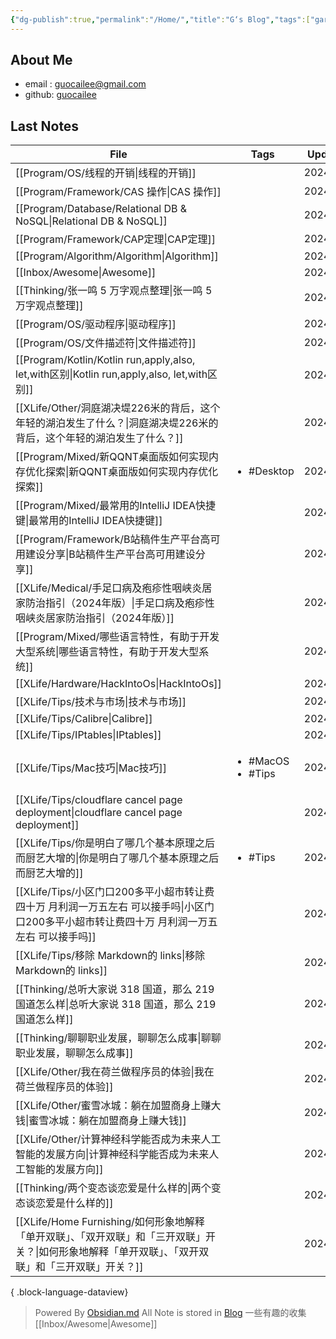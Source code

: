 ```yaml
---
{"dg-publish":true,"permalink":"/Home/","title":"G‘s Blog","tags":["gardenEntry"],"noteIcon":""}
---
```


## About Me
* email : [guocailee@gmail.com](mailto:guocailee@gmail.com)
* github: [guocailee](https://github.com/guocailee)


## Last Notes

| File                                                                                        | Tags                                   | UpdatedAt  |
| ------------------------------------------------------------------------------------------- | -------------------------------------- | ---------- |
| [[Program/OS/线程的开销\|线程的开销]]                                                              | <ul></ul>                              | 2024/08/13 |
| [[Program/Framework/CAS 操作\|CAS 操作]]                                                     | <ul></ul>                              | 2024/08/13 |
| [[Program/Database/Relational DB & NoSQL\|Relational DB & NoSQL]]                        | <ul></ul>                              | 2024/08/12 |
| [[Program/Framework/CAP定理\|CAP定理]]                                                       | <ul></ul>                              | 2024/08/13 |
| [[Program/Algorithm/Algorithm\|Algorithm]]                                               | <ul></ul>                              | 2024/08/12 |
| [[Inbox/Awesome\|Awesome]]                                                               | <ul></ul>                              | 2024/08/12 |
| [[Thinking/张一鸣 5 万字观点整理\|张一鸣 5 万字观点整理]]                                                  | <ul></ul>                              | 2024/08/12 |
| [[Program/OS/驱动程序\|驱动程序]]                                                                | <ul></ul>                              | 2024/08/12 |
| [[Program/OS/文件描述符\|文件描述符]]                                                              | <ul></ul>                              | 2024/08/13 |
| [[Program/Kotlin/Kotlin run,apply,also, let,with区别\|Kotlin run,apply,also, let,with区别]]  | <ul></ul>                              | 2024/08/12 |
| [[XLife/Other/洞庭湖决堤226米的背后，这个年轻的湖泊发生了什么？\|洞庭湖决堤226米的背后，这个年轻的湖泊发生了什么？]]                   | <ul></ul>                              | 2024/08/12 |
| [[Program/Mixed/新QQNT桌面版如何实现内存优化探索\|新QQNT桌面版如何实现内存优化探索]]                                 | <ul><li>#Desktop</li></ul>             | 2024/08/12 |
| [[Program/Mixed/最常用的IntelliJ IDEA快捷键\|最常用的IntelliJ IDEA快捷键]]                             | <ul></ul>                              | 2024/08/12 |
| [[Program/Framework/B站稿件生产平台高可用建设分享\|B站稿件生产平台高可用建设分享]]                                   | <ul></ul>                              | 2024/08/12 |
| [[XLife/Medical/手足口病及疱疹性咽峡炎居家防治指引（2024年版）\|手足口病及疱疹性咽峡炎居家防治指引（2024年版）]]                   | <ul></ul>                              | 2024/08/12 |
| [[Program/Mixed/哪些语言特性，有助于开发大型系统\|哪些语言特性，有助于开发大型系统]]                                     | <ul></ul>                              | 2024/08/12 |
| [[XLife/Hardware/HackIntoOs\|HackIntoOs]]                                                | <ul></ul>                              | 2024/08/12 |
| [[XLife/Tips/技术与市场\|技术与市场]]                                                              | <ul></ul>                              | 2024/08/12 |
| [[XLife/Tips/Calibre\|Calibre]]                                                          | <ul></ul>                              | 2024/08/12 |
| [[XLife/Tips/IPtables\|IPtables]]                                                        | <ul></ul>                              | 2024/08/12 |
| [[XLife/Tips/Mac技巧\|Mac技巧]]                                                              | <ul><li>#MacOS</li><li>#Tips</li></ul> | 2024/08/12 |
| [[XLife/Tips/cloudflare cancel page deployment\|cloudflare cancel page deployment]]      | <ul></ul>                              | 2024/08/12 |
| [[XLife/Tips/你是明白了哪几个基本原理之后而厨艺大增的\|你是明白了哪几个基本原理之后而厨艺大增的]]                                | <ul><li>#Tips</li></ul>                | 2024/08/12 |
| [[XLife/Tips/小区门口200多平小超市转让费四十万 月利润一万五左右 可以接手吗\|小区门口200多平小超市转让费四十万 月利润一万五左右 可以接手吗]]      | <ul></ul>                              | 2024/08/12 |
| [[XLife/Tips/移除 Markdown的 links\|移除 Markdown的 links]]                                    | <ul></ul>                              | 2024/08/12 |
| [[Thinking/总听大家说 318 国道，那么 219 国道怎么样\|总听大家说 318 国道，那么 219 国道怎么样]]                        | <ul></ul>                              | 2024/08/12 |
| [[Thinking/聊聊职业发展，聊聊怎么成事\|聊聊职业发展，聊聊怎么成事]]                                                | <ul></ul>                              | 2024/08/12 |
| [[XLife/Other/我在荷兰做程序员的体验\|我在荷兰做程序员的体验]]                                                 | <ul></ul>                              | 2024/08/12 |
| [[XLife/Other/蜜雪冰城：躺在加盟商身上赚大钱\|蜜雪冰城：躺在加盟商身上赚大钱]]                                         | <ul></ul>                              | 2024/08/12 |
| [[XLife/Other/计算神经科学能否成为未来人工智能的发展方向\|计算神经科学能否成为未来人工智能的发展方向]]                             | <ul></ul>                              | 2024/08/12 |
| [[Thinking/两个变态谈恋爱是什么样的\|两个变态谈恋爱是什么样的]]                                                  | <ul></ul>                              | 2024/08/12 |
| [[XLife/Home Furnishing/如何形象地解释「单开双联」、「双开双联」和「三开双联」开关？\|如何形象地解释「单开双联」、「双开双联」和「三开双联」开关？]] | <ul></ul>                              | 2024/08/12 |

{ .block-language-dataview}


>Powered By [Obsidian.md](https://obsidian.md/) 
 All Note is stored in [Blog](https://github.com/guocailee/blog)
> 一些有趣的收集[[Inbox/Awesome\|Awesome]]